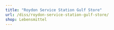 ```yaml
---
title: "Roydon Service Station Gulf Store"
url: /diss/roydon-service-station-gulf-store/
shop: Lebensmittel
---
```

